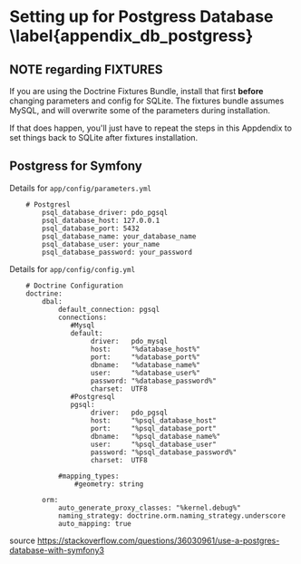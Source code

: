 

# Setting up for Postgress Database \label{appendix_db_postgress}

## NOTE regarding FIXTURES

If you are using the Doctrine Fixtures Bundle, install that first **before** changing parameters and config for SQLite. The fixtures bundle assumes MySQL, and will overwrite some of the parameters during installation.

If that does happen, you'll just have to repeat the steps in this Appdendix to set things back to SQLite after fixtures installation.

## Postgress for Symfony

Details for `app/config/parameters.yml`

```
    # Postgresl
        psql_database_driver: pdo_pgsql
        psql_database_host: 127.0.0.1
        psql_database_port: 5432
        psql_database_name: your_database_name
        psql_database_user: your_name
        psql_database_password: your_password
```


Details for `app/config/config.yml`
```
    # Doctrine Configuration
    doctrine:
        dbal:
            default_connection: pgsql
            connections:
               #Mysql
               default:
                    driver:   pdo_mysql
                    host:     "%database_host%"
                    port:     "%database_port%"
                    dbname:   "%database_name%"
                    user:     "%database_user%"
                    password: "%database_password%"
                    charset:  UTF8
               #Postgresql
               pgsql:
                    driver:   pdo_pgsql
                    host:     "%psql_database_host"
                    port:     "%psql_database_port"
                    dbname:   "%psql_database_name%"
                    user:     "%psql_database_user"
                    password: "%psql_database_password%"
                    charset:  UTF8

            #mapping_types:
                #geometry: string

        orm:
            auto_generate_proxy_classes: "%kernel.debug%"
            naming_strategy: doctrine.orm.naming_strategy.underscore
            auto_mapping: true
```


source
https://stackoverflow.com/questions/36030961/use-a-postgres-database-with-symfony3

